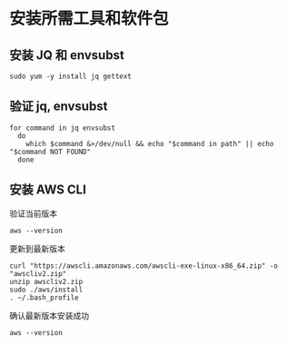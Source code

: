 # 安装所需工具和软件包


## 安装 JQ 和 envsubst

```
sudo yum -y install jq gettext
```

## 验证 jq, envsubst

```
for command in jq envsubst
  do
    which $command &>/dev/null && echo "$command in path" || echo "$command NOT FOUND"
  done
```

## 安装 AWS CLI

验证当前版本

```
aws --version
```

更新到最新版本

```
curl "https://awscli.amazonaws.com/awscli-exe-linux-x86_64.zip" -o "awscliv2.zip"
unzip awscliv2.zip
sudo ./aws/install
. ~/.bash_profile
```

确认最新版本安装成功

```
aws --version
```

